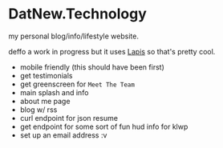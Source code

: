 # DatNew.Technology
my personal blog/info/lifestyle website.

deffo a work in progress but it uses [Lapis](https://github.com/leafo/lapis) so that's pretty cool.
* mobile friendly (this should have been first)
* get testimonials
* get greenscreen for `Meet The Team`
* main splash and info
* about me page
* blog w/ rss
* curl endpoint for json resume
* get endpoint for some sort of fun hud info for klwp
* set up an email address :v

